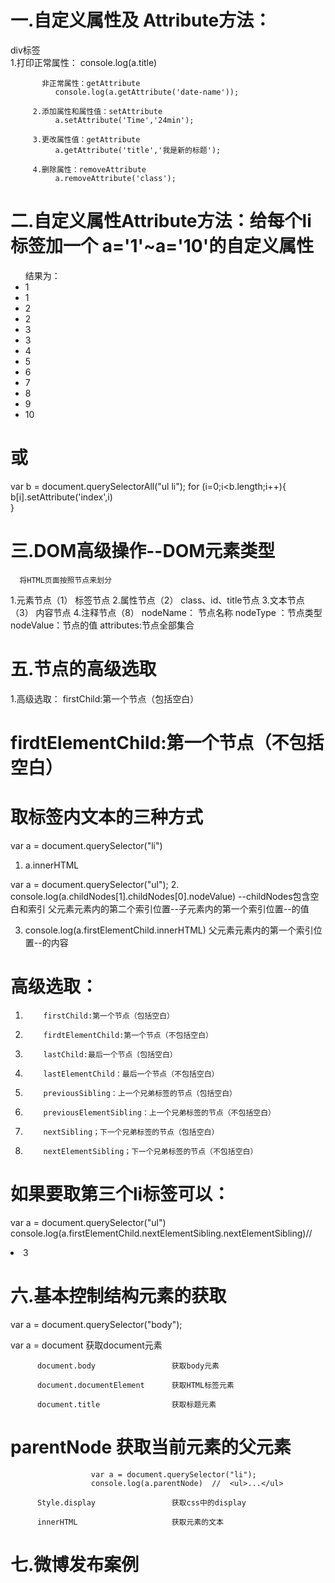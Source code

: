 # 一.自定义属性及 Attribute方法：
  <body>
    <div class="father" title="标题文字" date-name="w3c">div标签</div>
  </body>
         1.打印正常属性：
              console.log(a.title)

           非正常属性：getAttribute
              console.log(a.getAttribute('date-name'));

         2.添加属性和属性值：setAttribute
              a.setAttribute('Time','24min');

         3.更改属性值：getAttribute
              a.getAttribute('title','我是新的标题');

         4.删除属性：removeAttribute
              a.removeAttribute('class');
              
<script>
  var a = document.querySelector("div");

  console.log(a.className);   打印正常属性

  console.log(a.title);      打印正常属性

  console.log(a.getAttribute('date-name'));   打印非正常属性

  a.setAttribute('Time','24min');             添加属性和属性值
  console.log(a.getAttribute('Time'));        打印非正常属性

  a.getAttribute('title','我是新的标题');      更改属性值
  console.log(a.getAttribute('title'));       打印非正常属性
 
  a.removeAttribute('class');                  删除属性
  console.log(a.getAttribute('className'));    打印非正常属性
</script>

# 二.自定义属性Attribute方法：给每个li标签加一个  a='1'~a='10'的自定义属性
  <body>
    <ul>              结果为：
      <li>1</li>            <li a="1">1</li>
      <li>2</li>            <li a="2">2</li>
      <li>3</li>            <li a="3">3</li>
      <li>4</li>
      <li>5</li>
      <li>6</li>
      <li>7</li>
      <li>8</li>
      <li>9</li>
      <li>10</li>
    </ul>
  </body>
</html>
<script>
  var b = document.querySelectorAll("ul li");
  var n = 1
  for (i=0;i<b.length;i++){
    b[i].setAttribute('a',n)
    n++
    console.log(b[i].getAttribute('a'))
  }
</script>

# 或
  var b = document.querySelectorAll("ul li");
  for (i=0;i<b.length;i++){
    b[i].setAttribute('index',i)  
  }


# 三.DOM高级操作--DOM元素类型
      将HTML页面按照节点来划分
  1.元素节点（1） 标签节点
  2.属性节点（2） class、id、title节点
  3.文本节点（3） 内容节点
  4.注释节点（8） 
    nodeName： 节点名称 
    nodeType ：节点类型
    nodeValue：节点的值
    attributes:节点全部集合

  <body>
     <div class="box" id="idbox" title="标题" index-on="fangc"></div>
  </body>
</html>
<script>
  var a = document.querySelector(".box");
  console.log(a.nodeName)    // DIV
  console.log(a.nodeType)    // 1
  console.log(a.nodeValue)   // null
  console.log(a.attributes)  
     // 0: class 1: id 2: title 3: index-on length: 4 class: class id: id index-on: index-ontitle: title __proto__: NamedNodeMap

# js取元素的名称、属性、值的高级写法---换行的空隙也占索引的位置
console.log(a.attributes[1].nodeName)  //id  表示a的所有元素属性结合，对应索引名称为：id
console.log(a.attributes[1].nodeType)  //2   表示a的所有元素属性结合，对应索引类型为：2
console.log(a.attributes[1].nodeValue) //idbox  表示a的所有元素属性结合，对应索引值为：idbox

# 四.js取元素的名称、属性、值的高级写法---换行不占索引的位置
    -----childNodes 考虑换行的空隙和注释，也占索引的位置
    -----children   仅考虑元素,连注释都不考虑
<script>
  var a = document.querySelector("ul");
  console.log(a.childNodes.length)    //21 ----换行的空隙也占索引的位置
  console.log(a.children.length)      //10 ----换行不占索引的位置
</script>  

# 五.节点的高级选取
1.高级选取：
          firstChild:第一个节点（包括空白）   
#         firdtElementChild:第一个节点（不包括空白） 

#   取标签内文本的三种方式
  var a = document.querySelector("li")
  1. a.innerHTML

  var a = document.querySelector("ul");
  2. console.log(a.childNodes[1].childNodes[0].nodeValue)  --childNodes包含空白和索引
        父元素元素内的第二个索引位置--子元素内的第一个索引位置--的值

  3. console.log(a.firstElementChild.innerHTML)
         父元素元素内的第一个索引位置--的内容

#  高级选取：
1.         firstChild:第一个节点（包括空白）   
2.         firdtElementChild:第一个节点（不包括空白）        
3.         lastChild:最后一个节点（包括空白）
4.         lastElementChild：最后一个节点（不包括空白）
5.         previousSibling：上一个兄弟标签的节点（包括空白）
6.         previousElementSibling：上一个兄弟标签的节点（不包括空白）
7.         nextSibling；下一个兄弟标签的节点（包括空白）
8.         nextElementSibling；下一个兄弟标签的节点（不包括空白）

# 如果要取第三个li标签可以：
  var a = document.querySelector("ul")
  console.log(a.firstElementChild.nextElementSibling.nextElementSibling)//<li>3</li>


# 六.基本控制结构元素的获取
  var a = document.querySelector("body");

  var a = document                      获取document元素

          document.body                 获取body元素

          document.documentElement      获取HTML标签元素

          document.title                获取标题元素

#         parentNode                    获取当前元素的父元素
                      var a = document.querySelector("li");
                      console.log(a.parentNode)  //  <ul>...</ul>

          Style.display                 获取css中的display

          innerHTML                     获取元素的文本

# 七.微博发布案例

  
  
 
